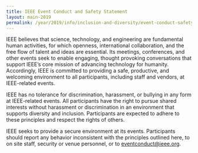 ```yaml
---
title: IEEE Event Conduct and Safety Statement
layout: main-2019
permalink: /year/2019/info/inclusion-and-diversity/event-conduct-safety
---
```


IEEE believes that science, technology, and engineering are fundamental human activities, for which openness, international collaboration, and the free flow of talent and ideas are essential. Its meetings, conferences, and other events seek to enable engaging, thought provoking conversations that support IEEE’s core mission of advancing technology for humanity. Accordingly, IEEE is committed to providing a safe, productive, and welcoming environment to all participants, including staff and vendors, at IEEE-related events.
 
IEEE has no tolerance for discrimination, harassment, or bullying in any form at IEEE-related events. All participants have the right to pursue shared interests without harassment or discrimination in an environment that supports diversity and inclusion. Participants are expected to adhere to these principles and respect the rights of others.
 
IEEE seeks to provide a secure environment at its events. Participants should report any behavior inconsistent with the principles outlined here, to on site staff, security or venue personnel, or to [eventconduct@ieee.org](mailto:eventconduct@ieee.org).

